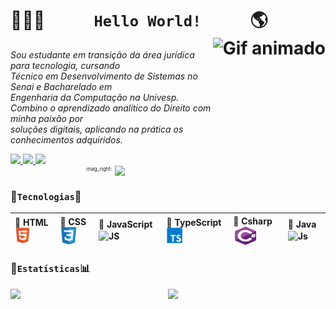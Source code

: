 #  🧑🏻‍💻 ```      Hello World!      ``` :earth_americas: <img src="https://github.com/user-attachments/assets/2124bc7c-8c64-478d-b58f-40e10b7f85e4" height="250px" align="right" alt="Gif animado">
   *Sou estudante em transição da área jurídica para tecnologia, cursando <br>
  Técnico em Desenvolvimento de Sistemas no Senai e Bacharelado em <br>
  Engenharia da Computação na Univesp.<br>
  Combino o aprendizado analítico do Direito com minha paixão por<br>
  soluções digitais, aplicando na prática os conhecimentos adquiridos.*
  
<div align="left">
  <a href="https://www.instagram.com/kenps.souza/" target="_blank">
    <img src="https://img.shields.io/badge/Instagram-E4405F?style=for-the-badge&logo=instagram&logoColor=white">
  </a> 
  <a href="https://www.linkedin.com/in/kenps-dev-adv/" target="_blank">
    <img src="https://img.shields.io/badge/LinkedIn-0077B5?style=for-the-badge&logo=linkedin&logoColor=white">
  </a>
  <a href="mailto:kenpsrossi@gmail.com" target="_blank">
    <img src="https://img.shields.io/badge/-Gmail-%23333?style=for-the-badge&logo=gmail&logoColor=white">
  </a>
  <span style="display: flex; align-items: right; margin-left: 120px;"> <!-- Aumentado para 120px -->
    <span style="font-size: 8px; margin-right: 5px;">  :mag_right: </span>
    <img src="https://profile-counter.glitch.me/KenpsSouza/count.svg" style="width: 140px;">
  </span>
</div>


###  🔸```Tecnologias```:notebook_with_decorative_cover:
| 🔸 **HTML** <img align="center" alt="HTML" height="25" width="25" src="https://raw.githubusercontent.com/devicons/devicon/master/icons/html5/html5-original.svg"> | :small_orange_diamond: **CSS** <img align="center" alt="CSS" height="28" width="28" src="https://raw.githubusercontent.com/devicons/devicon/master/icons/css3/css3-original.svg"> | 🔸 **JavaScript** <img align="center" alt="JS" height="30" width="30" src="https://img.icons8.com/?size=48&id=108784&format=png"> |🔸 **TypeScript** <img align="center" alt="Js" height="25" width="25" src="https://raw.githubusercontent.com/devicons/devicon/master/icons/typescript/typescript-plain.svg">  |  🔸 **Csharp** <img align="center" alt="Js" height="30" width="40" src="https://raw.githubusercontent.com/devicons/devicon/master/icons/csharp/csharp-original.svg">  |  🔸 **Java** <img align="center" alt="Js" height="50" width="40" src="https://cdn.jsdelivr.net/gh/devicons/devicon@latest/icons/java/java-original-wordmark.svg">  |
|:----- |:----- |:----- |:----- |:----- | :------ |

  
### 🔸```Estatísticas```:bar_chart:
<div style="display: flex; justify-content: space-between; width: 100%; align-items: center;">
  <img height="190em" src="https://github-readme-stats.vercel.app/api/top-langs/?username=KenpsSouza&layout=compact&langs_count=10&theme=tokyonight&custom_title=Tecnologias" style="flex: 1;"/>
  
  <img height="190em" src="https://github-readme-stats.vercel.app/api?username=KenpsSouza&show_icons=true&theme=tokyonight&include_all_commits=true&locale=pt-br&count_private=true" style="flex: 1;"/>
</div>



